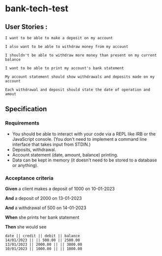 # bank-tech-test

## User Stories : 
```````
I want to be able to make a deposit on my account
```````
```````
I also want to be able to withdraw money from my account
```````
```````
I shouldn't be able to withdraw more money than present on my current balance 
```````
```````
I want to be able to print my account's bank statement
```````
````````
My account statement should show withdrawals and deposits made on my account
`````````
````````
Each withdrawal and deposit should state the date of operation and amout
````````
## Specification
### Requirements

 * You should be able to interact with your code via a REPL like IRB or the JavaScript console. (You don't need to implement a command line interface that takes input from STDIN.)
 * Deposits, withdrawal.
 * Account statement (date, amount, balance) printing.
 * Data can be kept in memory (it doesn't need to be stored to a database or anything).

### Acceptance criteria

**Given** a client makes a deposit of 1000 on 10-01-2023

**And** a deposit of 2000 on 13-01-2023

**And** a withdrawal of 500 on 14-01-2023

**When** she prints her bank statement

**Then** she would see
```````
date || credit || debit || balance
14/01/2023 || || 500.00 || 2500.00
13/01/2023 || 2000.00 || || 3000.00
10/01/2023 || 1000.00 || || 1000.00
```````

